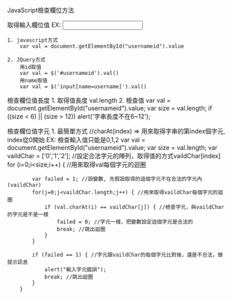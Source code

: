 JavaScript檢查欄位方法

取得輸入欄位值
	EX: <input type="text" id="usernameid" name="username" class="">

	1. javascript方式
		var val = document.getElementById("usernameid").value

	2. JQuery方式
		用id取值
		var val = $('#usernameid').val()
		用name取值
		var val = $('input[name=username]').val()

檢查欄位值長度
	1. 取得值長度
		val.length
	2. 檢查值
		var val = document.getElementById("usernameid").value;
		var size = val.length;
		if ((size < 6) || (size > 12))
			alert('字串長度不在6~12');

檢查欄位值字元
	1. 最簡單方式
		//charAt(index) => 用來取得字串的第index個字元, index從0開始
		EX: 檢查輸入值只能是0,1,2
		var val = document.getElementById("usernameid").value;
		var size = val.length;
		var vaildChar = ['0','1','2']; //設定合法字元的陣列，取得值的方式vaildChar[index]
		for (i=0;i<size;i++) { //用來取得val每個字元的迴圈

			var failed = 1; //設變數, 先假設取得的這個字元不在合法的字元內(vaildChar)
			for(j=0;j<vaildChar.length;j++) { //用來取得vaildChar每個字元的迴圈
				if (val.charAt(i) == vaildChar[j]) { //檢查字元，與vaildChar的字元是不是一樣
					failed = 0; //字元一樣，把變數設定這個字元是合法的
					break; //跳出迴圈
				}
			}

			if (failed == 1) { //字元跟vaildChar的每個字元比對後，還是不合法，做提示訊息
				alert("輸入字元錯誤");
				break; //跳出迴圈
			}
		}
